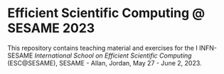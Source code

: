 # Efficient Scientific Computing @ SESAME 2023

This repository contains teaching material and exercises for the I INFN-SESAME
*International School on Efficient Scientific Computing* (ESC@SESAME), SESAME -
Allan, Jordan, May 27 - June 2, 2023.
